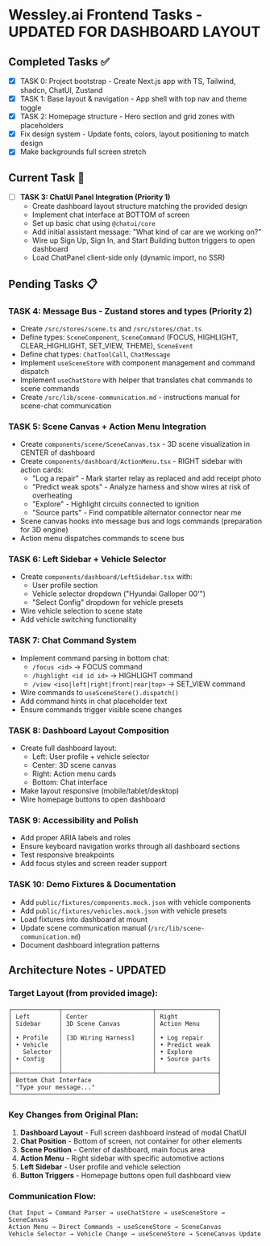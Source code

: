 # Wessley.ai Frontend Tasks - UPDATED FOR DASHBOARD LAYOUT

## Completed Tasks ✅
- [x] TASK 0: Project bootstrap - Create Next.js app with TS, Tailwind, shadcn, ChatUI, Zustand
- [x] TASK 1: Base layout & navigation - App shell with top nav and theme toggle  
- [x] TASK 2: Homepage structure - Hero section and grid zones with placeholders
- [x] Fix design system - Update fonts, colors, layout positioning to match design
- [x] Make backgrounds full screen stretch

## Current Task 🔄
- [ ] **TASK 3: ChatUI Panel Integration (Priority 1)**
  - Create dashboard layout structure matching the provided design
  - Implement chat interface at BOTTOM of screen
  - Set up basic chat using `@chatui/core` 
  - Add initial assistant message: "What kind of car are we working on?"
  - Wire up Sign Up, Sign In, and Start Building button triggers to open dashboard
  - Load ChatPanel client-side only (dynamic import, no SSR)

## Pending Tasks 📋

### TASK 4: Message Bus - Zustand stores and types (Priority 2)
- Create `/src/stores/scene.ts` and `/src/stores/chat.ts`
- Define types: `SceneComponent`, `SceneCommand` (FOCUS, HIGHLIGHT, CLEAR_HIGHLIGHT, SET_VIEW, THEME), `SceneEvent`
- Define chat types: `ChatToolCall`, `ChatMessage`
- Implement `useSceneStore` with component management and command dispatch
- Implement `useChatStore` with helper that translates chat commands to scene commands
- Create `/src/lib/scene-communication.md` - instructions manual for scene-chat communication

### TASK 5: Scene Canvas + Action Menu Integration
- Create `components/scene/SceneCanvas.tsx` - 3D scene visualization in CENTER of dashboard
- Create `components/dashboard/ActionMenu.tsx` - RIGHT sidebar with action cards:
  - "Log a repair" - Mark starter relay as replaced and add receipt photo
  - "Predict weak spots" - Analyze harness and show wires at risk of overheating  
  - "Explore" - Highlight circuits connected to ignition
  - "Source parts" - Find compatible alternator connector near me
- Scene canvas hooks into message bus and logs commands (preparation for 3D engine)
- Action menu dispatches commands to scene bus

### TASK 6: Left Sidebar + Vehicle Selector
- Create `components/dashboard/LeftSidebar.tsx` with:
  - User profile section
  - Vehicle selector dropdown ("Hyundai Galloper 00'")
  - "Select Config" dropdown for vehicle presets
- Wire vehicle selection to scene state
- Add vehicle switching functionality

### TASK 7: Chat Command System  
- Implement command parsing in bottom chat:
  - `/focus <id>` → FOCUS command
  - `/highlight <id id id>` → HIGHLIGHT command  
  - `/view <iso|left|right|front|rear|top>` → SET_VIEW command
- Wire commands to `useSceneStore().dispatch()`
- Add command hints in chat placeholder text
- Ensure commands trigger visible scene changes

### TASK 8: Dashboard Layout Composition
- Create full dashboard layout:
  - Left: User profile + vehicle selector
  - Center: 3D scene canvas
  - Right: Action menu cards
  - Bottom: Chat interface
- Make layout responsive (mobile/tablet/desktop)
- Wire homepage buttons to open dashboard

### TASK 9: Accessibility and Polish
- Add proper ARIA labels and roles
- Ensure keyboard navigation works through all dashboard sections
- Test responsive breakpoints
- Add focus styles and screen reader support

### TASK 10: Demo Fixtures & Documentation  
- Add `public/fixtures/components.mock.json` with vehicle components
- Add `public/fixtures/vehicles.mock.json` with vehicle presets
- Load fixtures into dashboard at mount
- Update scene communication manual (`/src/lib/scene-communication.md`)
- Document dashboard integration patterns

## Architecture Notes - UPDATED

### Target Layout (from provided image):
```
┌─────────────┬─────────────────────────┬─────────────────┐
│ Left        │ Center                  │ Right           │
│ Sidebar     │ 3D Scene Canvas         │ Action Menu     │
│             │                         │                 │
│ • Profile   │ [3D Wiring Harness]     │ • Log repair    │
│ • Vehicle   │                         │ • Predict weak  │
│   Selector  │                         │ • Explore       │
│ • Config    │                         │ • Source parts  │
│             │                         │                 │
├─────────────┴─────────────────────────┴─────────────────┤
│ Bottom Chat Interface                                   │
│ "Type your message..."                                  │
└─────────────────────────────────────────────────────────┘
```

### Key Changes from Original Plan:
1. **Dashboard Layout** - Full screen dashboard instead of modal ChatUI
2. **Chat Position** - Bottom of screen, not container for other elements
3. **Scene Position** - Center of dashboard, main focus area
4. **Action Menu** - Right sidebar with specific automotive actions
5. **Left Sidebar** - User profile and vehicle selection
6. **Button Triggers** - Homepage buttons open full dashboard view

### Communication Flow:
```
Chat Input → Command Parser → useChatStore → useSceneStore → SceneCanvas
Action Menu → Direct Commands → useSceneStore → SceneCanvas
Vehicle Selector → Vehicle Change → useSceneStore → SceneCanvas Update
```